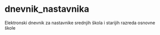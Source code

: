 # dnevnik_nastavnika
Elektronski dnevnik za nastavnike srednjih škola i starijih razreda osnovne škole
